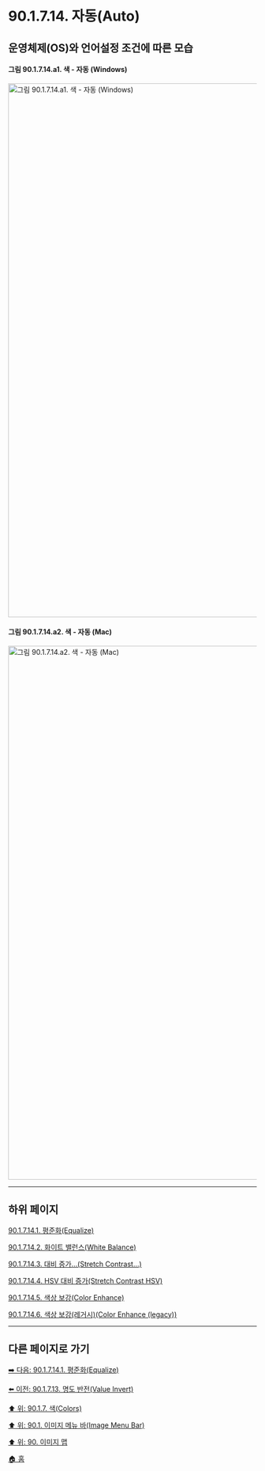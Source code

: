 # 90.1.7.14. 자동(Auto)
## 운영체제(OS)와 언어설정 조건에 따른 모습
#### 그림 90.1.7.14.a1. 색 - 자동 (Windows)
<img width="1080" alt="그림 90.1.7.14.a1. 색 - 자동 (Windows)" environment="MacOS:Sonoma 14.2.1 GIMP 2.10.36" src="https://github.com/wonder13662/gimp/assets/15767104/04336922-bef6-4b3a-80af-77589af2f751">

#### 그림 90.1.7.14.a2. 색 - 자동 (Mac)
<img width="1080" alt="그림 90.1.7.14.a2. 색 - 자동 (Mac)" environment="MacOS:Sonoma 14.2.1 GIMP 2.10.36" src="https://github.com/wonder13662/gimp/assets/15767104/b606a8e7-2cfe-4b4d-b106-bc761c0c77d6">

***

## 하위 페이지

[90.1.7.14.1. 평준화(Equalize)](./90-01-07-14-01-equalize.md)

[90.1.7.14.2. 화이트 밸런스(White Balance)](./90-01-07-14-02-white_balance.md)

[90.1.7.14.3. 대비 증가…(Stretch Contrast…)](./90-01-07-14-03-stretch_contrast.md)

[90.1.7.14.4. HSV 대비 증가(Stretch Contrast HSV)](./90-01-07-14-04-stretch_contrast_hsv.md)

[90.1.7.14.5. 색상 보강(Color Enhance)](./90-01-07-14-05-color_enhance.md)

[90.1.7.14.6. 색상 보강(레거시)(Color Enhance (legacy))](./90-01-07-14-06-color_enhance_legacy.md)

***

## 다른 페이지로 가기

[➡️ 다음: 90.1.7.14.1. 평준화(Equalize)](./90-01-07-14-01-equalize.md)

[⬅️ 이전: 90.1.7.13. 명도 반전(Value Invert)](./90-01-07-13-value_invert.md)

[⬆️ 위: 90.1.7. 색(Colors)](./90-01-07-00-colors.md)

[⬆️ 위: 90.1. 이미지 메뉴 바(Image Menu Bar)](./90-01-00-image-menu-bar.md)

[⬆️ 위: 90. 이미지 맵](./90-00-image-map.md)

[🏠 홈](./00-home.md)